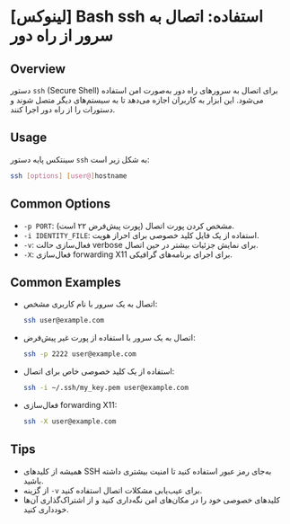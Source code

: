 # [لینوکس] Bash ssh استفاده: اتصال به سرور از راه دور

## Overview
دستور `ssh` (Secure Shell) برای اتصال به سرورهای راه دور به‌صورت امن استفاده می‌شود. این ابزار به کاربران اجازه می‌دهد تا به سیستم‌های دیگر متصل شوند و دستورات را از راه دور اجرا کنند.

## Usage
سینتکس پایه دستور `ssh` به شکل زیر است:

```bash
ssh [options] [user@]hostname
```

## Common Options
- `-p PORT`: مشخص کردن پورت اتصال (پورت پیش‌فرض ۲۲ است).
- `-i IDENTITY_FILE`: استفاده از یک فایل کلید خصوصی برای احراز هویت.
- `-v`: فعال‌سازی حالت verbose برای نمایش جزئیات بیشتر در حین اتصال.
- `-X`: فعال‌سازی forwarding X11 برای اجرای برنامه‌های گرافیکی.

## Common Examples
- اتصال به یک سرور با نام کاربری مشخص:
  ```bash
  ssh user@example.com
  ```

- اتصال به یک سرور با استفاده از پورت غیر پیش‌فرض:
  ```bash
  ssh -p 2222 user@example.com
  ```

- استفاده از یک کلید خصوصی خاص برای اتصال:
  ```bash
  ssh -i ~/.ssh/my_key.pem user@example.com
  ```

- فعال‌سازی forwarding X11:
  ```bash
  ssh -X user@example.com
  ```

## Tips
- همیشه از کلیدهای SSH به‌جای رمز عبور استفاده کنید تا امنیت بیشتری داشته باشید.
- از گزینه `-v` برای عیب‌یابی مشکلات اتصال استفاده کنید.
- کلیدهای خصوصی خود را در مکان‌های امن نگه‌داری کنید و از اشتراک‌گذاری آن‌ها خودداری کنید.